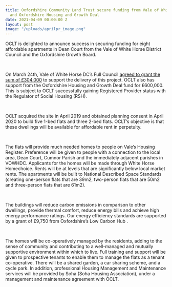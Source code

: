 ```yaml
---
title: Oxfordshire Community Land Trust secure funding from Vale of White Horse District  Council
  and Oxfordshire Housing and Growth Deal
date: 2021-04-09 00:00:00 Z
layout: post
image: "/uploads/aprilpr_image.png"
---
```


OCLT is delighted to announce success in securing funding for eight affordable apartments in Dean Court from the Vale of White Horse District Council and the Oxfordshire Growth Board.

<br>

On March 24th, Vale of White Horse DC’s Full Council [agreed to grant the sum of £304,000](https://www.whitehorsedc.gov.uk/uncategorised/vale-of-white-horse-to-give-344000-towards-building-affordable-homes-in-botley/) to support the delivery of this project. OCLT also has support from the Oxfordshire Housing and Growth Deal fund for £600,000. This is subject to OCLT successfully gaining Registered Provider status with the Regulator of Social Housing (RSH).

<br>

OCLT acquired the site in April 2019 and obtained planning consent in April 2020 to build five 1-bed flats and three 2-bed flats. OCLT’s objective is that these dwellings will be available for affordable rent in perpetuity.

<br>

The flats will provide much needed homes to people on Vale’s Housing Register. Preference will be given to people with a connection to the local area, Dean Court, Cumnor Parish and the immediately adjacent parishes in VOWHDC. Applicants for the homes will be made through White Horse Homechoice. Rents will be at levels that are significantly below local market rents. The apartments will be built to National Described Space Standards (creating one-person flats that are 39m2, two-person flats that are 50m2 and three-person flats that are 61m2).

<br>

The buildings will reduce carbon emissions in comparison to other dwellings, provide thermal comfort, reduce energy bills and achieve high energy performance ratings. Our energy efficiency standards are supported by a grant of £9,750 from Oxfordshire’s Low Carbon Hub .

<br>

The homes will be co-operatively managed by the residents, adding to the sense of community and contributing to a well-managed and mutually supportive environment within which to live. Full training and support will be given to prospective tenants to enable them to manage the flats as a tenant co-operative. There will be a shared garden, a car sharing scheme, and a cycle park. In addition, professional Housing Management and Maintenance services will be provided by Soha (Soha Housing Association), under a management and maintenance agreement with OCLT.